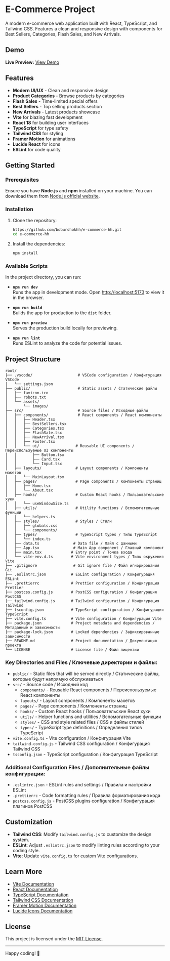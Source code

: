 # E-Commerce Project

A modern e-commerce web application built with React, TypeScript, and Tailwind CSS. Features a clean and responsive design with components for Best Sellers, Categories, Flash Sales, and New Arrivals.

## Demo

**Live Preview:** [View Demo](https://67a334bc3459221a42ad1da4--e-commerce-hh-bobur.netlify.app)

## Features

- **Modern UI/UX** - Clean and responsive design
- **Product Categories** - Browse products by categories
- **Flash Sales** - Time-limited special offers
- **Best Sellers** - Top selling products section
- **New Arrivals** - Latest products showcase
- **Vite** for blazing fast development
- **React 18** for building user interfaces
- **TypeScript** for type safety
- **Tailwind CSS** for styling
- **Framer Motion** for animations
- **Lucide React** for icons
- **ESLint** for code quality

## Getting Started

### Prerequisites

Ensure you have **Node.js** and **npm** installed on your machine. You can download them from [Node.js official website](https://nodejs.org/).

### Installation

1. Clone the repository:

   ```bash
   https://github.com/boburshokhh/e-commerce-hh.git
   cd e-commerce-hh
   ```

2. Install the dependencies:

   ```bash
   npm install
   ```

### Available Scripts

In the project directory, you can run:

- **`npm run dev`**  
  Runs the app in development mode. Open [http://localhost:5173](http://localhost:5173) to view it in the browser.

- **`npm run build`**  
  Builds the app for production to the `dist` folder.

- **`npm run preview`**  
  Serves the production build locally for previewing.

- **`npm run lint`**  
  Runs ESLint to analyze the code for potential issues.

## Project Structure

```
root/
├── .vscode/                    # VSCode configuration / Конфигурация VSCode
│   └── settings.json
├── public/                     # Static assets / Статические файлы
│   ├── favicon.ico
│   ├── robots.txt
│   └── assets/
│       └── images/
├── src/                        # Source files / Исходные файлы
│   ├── components/             # React components / React компоненты
│   │   ├── Header.tsx
│   │   ├── BestSellers.tsx
│   │   ├── Categories.tsx
│   │   ├── FlashSale.tsx
│   │   ├── NewArrival.tsx
│   │   ├── Footer.tsx
│   │   └── ui/                # Reusable UI components / Переиспользуемые UI компоненты
│   │       ├── Button.tsx
│   │       ├── Card.tsx
│   │       └── Input.tsx
│   ├── layouts/               # Layout components / Компоненты макетов
│   │   └── MainLayout.tsx
│   ├── pages/                 # Page components / Компоненты страниц
│   │   ├── Home.tsx
│   │   └── About.tsx
│   ├── hooks/                 # Custom React hooks / Пользовательские хуки
│   │   └── useWindowSize.ts
│   ├── utils/                 # Utility functions / Вспомогательные функции
│   │   └── helpers.ts
│   ├── styles/                # Styles / Стили
│   │   ├── globals.css
│   │   └── components/
│   ├── types/                 # TypeScript types / Типы TypeScript
│   │   └── index.ts
│   ├── data.ts               # Data file / Файл с данными
│   ├── App.tsx               # Main App component / Главный компонент
│   ├── main.tsx             # Entry point / Точка входа
│   └── vite-env.d.ts        # Vite environment types / Типы окружения Vite
├── .gitignore                # Git ignore file / Файл игнорирования Git
├── .eslintrc.json           # ESLint configuration / Конфигурация ESLint
├── .prettierrc              # Prettier configuration / Конфигурация Prettier
├── postcss.config.js        # PostCSS configuration / Конфигурация PostCSS
├── tailwind.config.js       # Tailwind configuration / Конфигурация Tailwind
├── tsconfig.json            # TypeScript configuration / Конфигурация TypeScript
├── vite.config.ts           # Vite configuration / Конфигурация Vite
├── package.json             # Project metadata and dependencies / Метаданные и зависимости
├── package-lock.json        # Locked dependencies / Зафиксированные зависимости
├── README.md                # Project documentation / Документация проекта
└── LICENSE                  # License file / Файл лицензии
```

### Key Directories and Files / Ключевые директории и файлы:

- `public/` - Static files that will be served directly / Статические файлы, которые будут напрямую обслуживаться
- `src/` - Source code / Исходный код
  - `components/` - Reusable React components / Переиспользуемые React компоненты
  - `layouts/` - Layout components / Компоненты макетов
  - `pages/` - Page components / Компоненты страниц
  - `hooks/` - Custom React hooks / Пользовательские React хуки
  - `utils/` - Helper functions and utilities / Вспомогательные функции
  - `styles/` - CSS and style related files / CSS и файлы стилей
  - `types/` - TypeScript type definitions / Определения типов TypeScript
- `vite.config.ts` - Vite configuration / Конфигурация Vite
- `tailwind.config.js` - Tailwind CSS configuration / Конфигурация Tailwind CSS
- `tsconfig.json` - TypeScript configuration / Конфигурация TypeScript

### Additional Configuration Files / Дополнительные файлы конфигурации:

- `.eslintrc.json` - ESLint rules and settings / Правила и настройки ESLint
- `.prettierrc` - Code formatting rules / Правила форматирования кода
- `postcss.config.js` - PostCSS plugins configuration / Конфигурация плагинов PostCSS

## Customization

- **Tailwind CSS**: Modify `tailwind.config.js` to customize the design system.
- **ESLint**: Adjust `.eslintrc.json` to modify linting rules according to your coding style.
- **Vite**: Update `vite.config.ts` for custom Vite configurations.

## Learn More

- [Vite Documentation](https://vitejs.dev/)
- [React Documentation](https://react.dev/)
- [TypeScript Documentation](https://www.typescriptlang.org/)
- [Tailwind CSS Documentation](https://tailwindcss.com/)
- [Framer Motion Documentation](https://www.framer.com/motion/)
- [Lucide Icons Documentation](https://lucide.dev/)

## License

This project is licensed under the [MIT License](LICENSE).

---

Happy coding! 🚀

